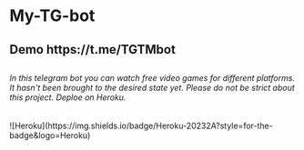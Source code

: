 # My-TG-bot
<h2 aling="center"> Demo https://t.me/TGTMbot <h2>

  <h6> In this telegram bot you can watch free video games for different platforms. It hasn't been brought to the desired state yet. Please do not be strict about this project. Deploe on Heroku.</h6>
![Heroku](https://img.shields.io/badge/Heroku-20232A?style=for-the-badge&logo=Heroku)
